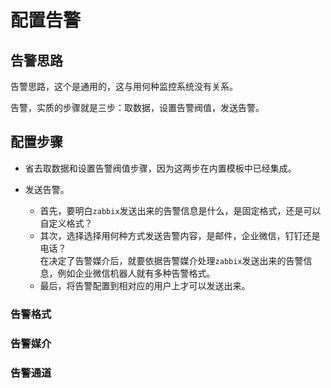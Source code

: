# 配置告警


## 告警思路
告警思路，这个是通用的，这与用何种监控系统没有关系。

告警，实质的步骤就是三步：取数据，设置告警阀值，发送告警。


## 配置步骤
- 省去取数据和设置告警阀值步骤，因为这两步在内置模板中已经集成。

- 发送告警。
  - 首先，要明白`zabbix`发送出来的告警信息是什么，是固定格式，还是可以自定义格式？
  - 其次，选择选择用何种方式发送告警内容，是邮件，企业微信，钉钉还是电话？  
    在决定了告警媒介后，就要依据告警媒介处理`zabbix`发送出来的告警信息，例如企业微信机器人就有多种告警格式。
  - 最后，将告警配置到相对应的用户上才可以发送出来。


### 告警格式


### 告警媒介


### 告警通道


